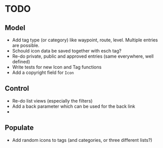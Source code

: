 TODO
=====

Model
------
* Add tag type (or category) like waypoint, route, level. Multiple entries are possible.
* Schould icon data be saved together with esch tag?
* Re-do private, public and approved entries (same everywhere, well defined)
* Write tests for new Icon and Tag functions
* Add a copyright field for `Icon`


Control
--------
* Re-do list views (especially the filters)
* Add a back parameter which can be used for the back link
* 

Populate
---------
* Add random icons to tags (and categories, or three different lists?)
